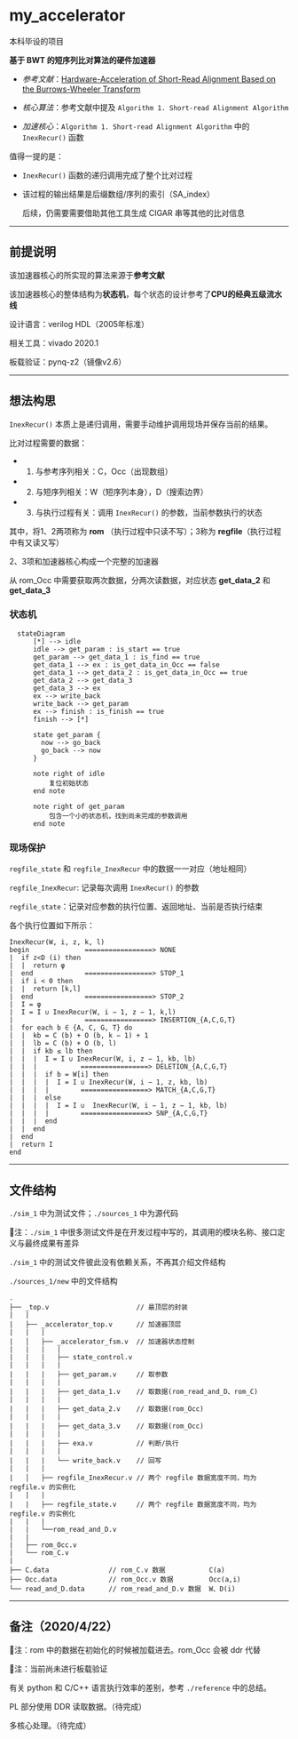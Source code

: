 # my_accelerator

本科毕设的项目

**基于 BWT 的短序列比对算法的硬件加速器**

- *参考文献*：[Hardware-Acceleration of Short-Read Alignment Based on the Burrows-Wheeler Transform](./reference/Hardware-Acceleration%20of%20Short-Read%20Alignment.pdf)

- *核心算法*：参考文献中提及 `Algorithm 1. Short-read Alignment Algorithm` 

- *加速核心*：`Algorithm 1. Short-read Alignment Algorithm` 中的 `InexRecur()` 函数

值得一提的是：

- `InexRecur()` 函数的递归调用完成了整个比对过程
  
- 该过程的输出结果是后缀数组/序列的索引（SA_index）
  
  后续，仍需要需要借助其他工具生成 CIGAR 串等其他的比对信息

---

## 前提说明

该加速器核心的所实现的算法来源于**参考文献**

该加速器核心的整体结构为**状态机**，每个状态的设计参考了**CPU的经典五级流水线**

设计语言：verilog HDL（2005年标准）

相关工具：vivado 2020.1

板载验证：pynq-z2（镜像v2.6）

---

## 想法构思

  `InexRecur()` 本质上是递归调用，需要手动维护调用现场并保存当前的结果。
  
  比对过程需要的数据：
  
  - 1. 与参考序列相关：C，Occ（出现数组）
  
  - 2. 与短序列相关：W（短序列本身），D（搜索边界）

  - 3. 与执行过程有关：调用 `InexRecur()` 的参数，当前参数执行的状态

  其中，将1、2两项称为 **rom** （执行过程中只读不写）；3称为 **regfile**（执行过程中有又读又写）

  2、3项和加速器核心构成一个完整的加速器

  从 rom_Occ 中需要获取两次数据，分两次读数据，对应状态 **get_data_2** 和 **get_data_3**

  ### 状态机
  
  ```mermaid
    stateDiagram
        [*] --> idle 
        idle --> get_param : is_start == true
        get_param --> get_data_1 : is_find == true
        get_data_1 --> ex : is_get_data_in_Occ == false
        get_data_1 --> get_data_2 : is_get_data_in_Occ == true
        get_data_2 --> get_data_3
        get_data_3 --> ex
        ex --> write_back
        write_back --> get_param
        ex --> finish : is_finish == true
        finish --> [*]

        state get_param {
          now --> go_back
          go_back --> now
        }

        note right of idle
            复位初始状态
        end note

        note right of get_param
            包含一个小的状态机，找到尚未完成的参数调用
        end note
  ```

  ### 现场保护

  `regfile_state` 和 `regfile_InexRecur` 中的数据一一对应（地址相同）

  `regfile_InexRecur`: 记录每次调用 `InexRecur()` 的参数

  `regfile_state`：记录对应参数的执行位置、返回地址、当前是否执行结束

  各个执行位置如下所示：

  ```
  InexRecur(W, i, z, k, l)
  begin              =================> NONE
  |  if z<D (i) then
  |  |  return φ
  |  end             =================> STOP_1
  |  if i < 0 then
  |  |  return [k,l]
  |  end             =================> STOP_2
  |  I = φ          
  |  I = I ∪ InexRecur(W, i − 1, z − 1, k,l)
  |                  =================> INSERTION_{A,C,G,T}
  |  for each b ∈ {A, C, G, T} do
  |  |  kb = C (b) + O (b, k − 1) + 1
  |  |  lb = C (b) + O (b, l)
  |  |  if kb ≤ lb then
  |  |  |  I = I ∪ InexRecur(W, i, z − 1, kb, lb)
  |  |  |           =================> DELETION_{A,C,G,T}
  |  |  |  if b = W[i] then
  |  |  |  |  I = I ∪ InexRecur(W, i − 1, z, kb, lb)
  |  |  |  |        =================> MATCH_{A,C,G,T}
  |  |  |  else
  |  |  |  |  I = I ∪  InexRecur(W, i − 1, z − 1, kb, lb)
  |  |  |  |        =================> SNP_{A,C,G,T}
  |  |  |  end
  |  |  end
  |  end
  |  return I
  end
  ```
---

## 文件结构

`./sim_1` 中为测试文件；`./sources_1` 中为源代码

🐖注：`./sim_1` 中很多测试文件是在开发过程中写的，其调用的模块名称、接口定义与最终成果有差异

`./sim_1` 中的测试文件彼此没有依赖关系，不再其介绍文件结构

`./sources_1/new` 中的文件结构

```
.
├── _top.v                      // 最顶层的封装
|   |
|   ├── _accelerator_top.v      // 加速器顶层
|   |   |
|   │   ├── _accelerator_fsm.v  // 加速器状态控制
|   |   |   |
|   |   |   ├── state_control.v  
|   |   |   |
|   |   |   ├── get_param.v     // 取参数
|   |   |   |
|   |   |   ├── get_data_1.v    // 取数据(rom_read_and_D、rom_C)
|   |   |   |
|   |   |   ├── get_data_2.v    // 取数据(rom_Occ)
|   |   |   |
|   |   |   ├── get_data_3.v    // 取数据(rom_Occ)
|   |   |   |
|   |   |   ├── exa.v           // 判断/执行
|   |   |   |
|   |   |   └── write_back.v    // 回写
|   |   |
|   │   ├── regfile_InexRecur.v // 两个 regfile 数据宽度不同，均为 regfile.v 的实例化
|   |   |  
|   |   ├── regfile_state.v     // 两个 regfile 数据宽度不同，均为 regfile.v 的实例化
|   |   |
|   |   └──rom_read_and_D.v    
|   |
|   ├── rom_Occ.v
|   └── rom_C.v          
|
├── C.data               // rom_C.v 数据           C(a)
├── Occ.data             // rom_Occ.v 数据         Occ(a,i)
└── read_and_D.data      // rom_read_and_D.v 数据  W、D(i)

```

---

## 备注（2020/4/22）

🐖注：rom 中的数据在初始化的时候被加载进去。rom_Occ 会被 ddr 代替

🐖注：当前尚未进行板载验证

有关 python 和 C/C++ 语言执行效率的差别，参考 `./reference` 中的总结。

PL 部分使用 DDR 读取数据。（待完成）

多核心处理。（待完成）

